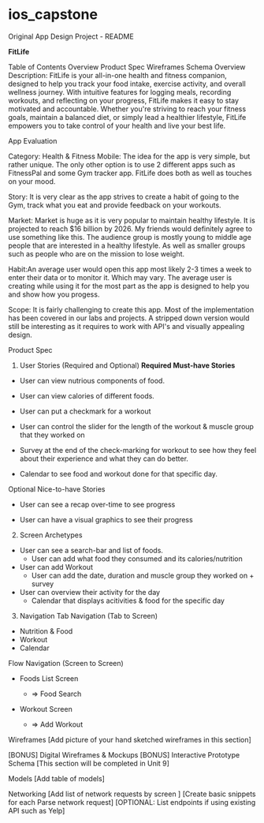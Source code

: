 # ios_capstone

Original App Design Project - README

**FitLife**

Table of Contents
Overview
Product Spec
Wireframes
Schema
Overview
Description: FitLife is your all-in-one health and fitness companion, designed to help you track your food intake, exercise activity, and overall wellness journey. With intuitive features for logging meals, recording workouts, and reflecting on your progress, FitLife makes it easy to stay motivated and accountable. Whether you're striving to reach your fitness goals, maintain a balanced diet, or simply lead a healthier lifestyle, FitLife empowers you to take control of your health and live your best life.

App Evaluation

Category: Health & Fitness
Mobile: The idea for the app is very simple, but rather unique. The only other option is to use 2 different apps such as FitnessPal and some Gym tracker app. FitLife does both as well as touches on your mood.

Story: It is very clear as the app strives to create a habit of going to the Gym, track what you eat and provide feedback on your workouts.

Market: Market is huge as it is very popular to maintain healthy lifestyle. It is projected to reach $16 billion by 2026. My friends would definitely agree to use something like this. The audience group is mostly young to middle age people that are interested in a healthy lifestyle. As well as smaller groups such as people who are on the mission to lose weight.

Habit:An average user would open this app most likely 2-3 times a week to enter their data or to monitor it. Which may vary. The average user is creating while using it for the most part as the app is designed to help you and show how you progess.

Scope: It is fairly challenging to create this app. Most of the implementation has been covered in our labs and projects. A stripped down version would still be interesting as it requires to work with API's and visually appealing design.

Product Spec
1. User Stories (Required and Optional)
**Required Must-have Stories**

*  User can view nutrious components of food.

*  User can view calories of different foods.

*  User can put a checkmark for a workout
*  User can control the slider for the length of the workout & muscle group that they worked on

*  Survey at the end of the check-marking for workout to see how they feel about their experience and what they can do better.

* Calendar to see food and workout done for that specific day.

Optional Nice-to-have Stories

* User can see a recap over-time to see progress

* User can have a visual graphics to see their progress



2. Screen Archetypes
* User can see a search-bar and list of foods.
    * User can add what food they consumed and its calories/nutrition 
* User can add Workout
    * User can add the date, duration and muscle group they worked on + survey  
* User can overview their activity for the day
    * Calendar that displays acitivities & food for the specific day

3. Navigation
Tab Navigation (Tab to Screen)

* Nutrition & Food
* Workout
* Calendar

Flow Navigation (Screen to Screen)

* Foods List Screen
    * => Food Search

* Workout Screen
    * => Add Workout
     
Wireframes
[Add picture of your hand sketched wireframes in this section] 

[BONUS] Digital Wireframes & Mockups
[BONUS] Interactive Prototype
Schema
[This section will be completed in Unit 9]

Models
[Add table of models]

Networking
[Add list of network requests by screen ]
[Create basic snippets for each Parse network request]
[OPTIONAL: List endpoints if using existing API such as Yelp]
